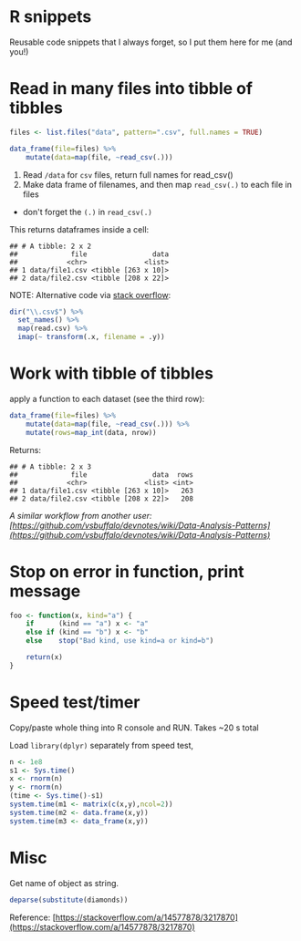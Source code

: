 # R snippets

Reusable code snippets that I always forget, so I put them here for me (and
you!)


# Read in many files into tibble of tibbles



```r
files <- list.files("data", pattern=".csv", full.names = TRUE)

data_frame(file=files) %>%
    mutate(data=map(file, ~read_csv(.)))
```

1. Read `/data` for `csv` files, return full names for read_csv()
1. Make data frame of filenames, and then map `read_csv(.)` to each file in
   files

  * don't forget the `(.)` in `read_csv(.)`

This returns dataframes inside a cell:

```
## # A tibble: 2 x 2
##             file                data
##            <chr>              <list>
## 1 data/file1.csv <tibble [263 x 10]>
## 2 data/file2.csv <tibble [208 x 22]>
```

NOTE: Alternative code via [stack overflow](https://stackoverflow.com/a/47123420/3217870):

```r
dir("\\.csv$") %>%
  set_names() %>%
  map(read.csv) %>%
  imap(~ transform(.x, filename = .y))
```


# Work with tibble of tibbles

apply a function to each dataset (see the third row):

```r
data_frame(file=files) %>% 
    mutate(data=map(file, ~read_csv(.))) %>%
    mutate(rows=map_int(data, nrow)) 
```

Returns:

```
## # A tibble: 2 x 3
##             file                data  rows
##            <chr>              <list> <int>
## 1 data/file1.csv <tibble [263 x 10]>   263
## 2 data/file2.csv <tibble [208 x 22]>   208
```

*A similar workflow from another user: [https://github.com/vsbuffalo/devnotes/wiki/Data-Analysis-Patterns](https://github.com/vsbuffalo/devnotes/wiki/Data-Analysis-Patterns)*


# Stop on error in function, print message

```r
foo <- function(x, kind="a") {
	if		(kind == "a") x <- "a"
	else if (kind == "b") x <- "b"
	else	stop("Bad kind, use kind=a or kind=b")

	return(x)
}

```


# Speed test/timer

Copy/paste whole thing into R console and RUN. Takes ~20 s total

Load `library(dplyr)` separately from speed test,

```r
n <- 1e8
s1 <- Sys.time()
x <- rnorm(n)
y <- rnorm(n)
(time <- Sys.time()-s1)
system.time(m1 <- matrix(c(x,y),ncol=2))
system.time(m2 <- data.frame(x,y))
system.time(m3 <- data_frame(x,y))
```

# Misc

Get name of object as string.

```r
deparse(substitute(diamonds))
```

Reference: [https://stackoverflow.com/a/14577878/3217870](https://stackoverflow.com/a/14577878/3217870)
